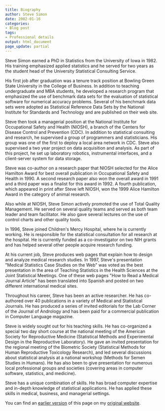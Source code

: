 ```yaml
---
title: Biography
author: Steve Simon
date: 2002-01-16
categories:
- Blog post
tags:
- Professional details
output: html_document
page_update: partial
---
```


Steve Simon earned a PhD in Statistics from the University of Iowa in 1982. His training emphasized applied statistics and he served for two years as the student head of the University Statistical Consulting Service.

His first job after graduation was a tenure track position at Bowling Green State University in the College of Business. In addition to teaching undergraduate and MBA students, he developed a research program that emphasized the use of benchmark data sets for the evaluation of statistical software for numerical accuracy problems. Several of his benchmark data sets were adopted as Statistical Reference Data Sets by the National Institute for Standards and Technology and are published on their web site.

Steve then took a managerial position at the National Institute for Occupational Safety and Health (NIOSH), a branch of the Centers for Disease Control and Prevention (CDC). In addition to statistical consulting and research, he supervised a group of programmers and statisticians. His group was one of the first to deploy a local area network in CDC. Steve also supervised a two year project on data acquisition and analysis. As part of this project, he set up laboratory robotics, instrumental interfaces, and a client-server system for data storage.

Steve was co-author on a research paper that NIOSH selected for the Alice Hamilton Award for best overall publication in Occupational Safety and Health in 1990. A second research paper also won the overall award in 1991 and a third paper was a finalist for this award in 1992. A fourth publication, which appeared in print after Steve left NIOSH, won the 1999 Alice Hamilton Award in the category of animal research.

Also while at NIOSH, Steve Simon actively promoted the use of Total Quality Management. He served on several quality teams and served as both team leader and team facilitator. He also gave several lectures on the use of control charts and other quality tools.

In 1996, Steve joined Children's Mercy Hospital, where he is currently working. He is responsible for the statistical consultation for all research at the hospital. He is currently funded as a co-investigator on two NIH grants and has helped several other people acquire research funding.

At his current job, Steve produces web pages that explain how to design and analyze medical research studies. In 1997, Steve's presentation "Medical Statistics Case Studies on the Web" was voted as the best presentation in the area of Teaching Statistics in the Health Sciences at the Joint Statistical Meetings. One of these web pages "How to Read a Medical Journal Article" has been translated into Spanish and posted on two different international medical sites.

Throughout his career, Steve has been an active researcher. He has co-authored over 40 publications in a variety of Medical and Statistical Journals. He has produced a series of invited editorials for the Lab Corner of the Journal of Andrology and has been paid for a commercial publication in Computer Language magazine.

Steve is widely sought out for his teaching skills. He has co-organized a special two day short course at the national meeting of the American Society for Reproductive Medicine (Statistical Methods and Experimental Design in the Reproductive Laboratory). He gave an invited presentation for the regional meeting of the Biometric Society (Statistical Methods for Human Reproductive Toxicology Research), and led several discussions about statistical analysis at a national workshop (Methods for Semen Studies in Humans). He has also been to give presentation for numerous local professional groups and societies (covering areas in computer software, statistics, and medicine).

Steve has a unique combination of skills. He has broad computer expertise and in-depth knowledge of statistical applications. He has applied these skills in medical, business, and managerial settings.

You can find an [earlier version][sim1] of this page on my [original website][sim2].

[sim1]: http://www.pmean.com/02/biography.html
[sim2]: http://www.pmean.com/original_site.html

